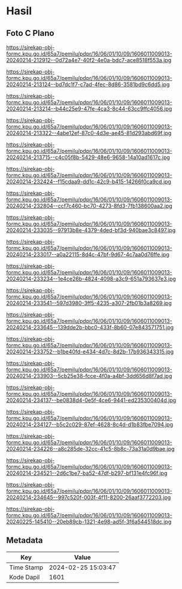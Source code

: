 # Hasil

## Foto C Plano

https://sirekap-obj-formc.kpu.go.id/65a7/pemilu/pdpr/16/06/01/10/09/1606011009013-20240214-212912--0d72a4e7-40f2-4e0a-bdc7-ace8518f553a.jpg

https://sirekap-obj-formc.kpu.go.id/65a7/pemilu/pdpr/16/06/01/10/09/1606011009013-20240214-213124--bd7dc1f7-c7ad-4fec-8d86-3581bd9c6dd5.jpg

https://sirekap-obj-formc.kpu.go.id/65a7/pemilu/pdpr/16/06/01/10/09/1606011009013-20240214-213214--b44c25e9-47fe-4ca3-8c44-63cc9ffc4056.jpg

https://sirekap-obj-formc.kpu.go.id/65a7/pemilu/pdpr/16/06/01/10/09/1606011009013-20240214-213322--4abe12ef-87c0-4d3e-ae45-81d293abd69f.jpg

https://sirekap-obj-formc.kpu.go.id/65a7/pemilu/pdpr/16/06/01/10/09/1606011009013-20240214-213715--c4c05f8b-5429-48e6-9658-14a10ad1617c.jpg

https://sirekap-obj-formc.kpu.go.id/65a7/pemilu/pdpr/16/06/01/10/09/1606011009013-20240214-232424--f15cdaa9-dd1c-42c9-b415-14266f0ca9cd.jpg

https://sirekap-obj-formc.kpu.go.id/65a7/pemilu/pdpr/16/06/01/10/09/1606011009013-20240214-232804--ccf7c460-bc70-4273-8fd3-7fb138600aa2.jpg

https://sirekap-obj-formc.kpu.go.id/65a7/pemilu/pdpr/16/06/01/10/09/1606011009013-20240214-233035--97913b8e-4379-4ded-bf3d-940bae3c8497.jpg

https://sirekap-obj-formc.kpu.go.id/65a7/pemilu/pdpr/16/06/01/10/09/1606011009013-20240214-233017--a0a22115-8d4c-47bf-9d67-4c7aa0d76ffe.jpg

https://sirekap-obj-formc.kpu.go.id/65a7/pemilu/pdpr/16/06/01/10/09/1606011009013-20240214-233234--1e4ce26b-4824-4098-a3c9-651a793637e3.jpg

https://sirekap-obj-formc.kpu.go.id/65a7/pemilu/pdpr/16/06/01/10/09/1606011009013-20240214-233541--597d3980-3ff5-4235-a307-2fb01b3a8269.jpg

https://sirekap-obj-formc.kpu.go.id/65a7/pemilu/pdpr/16/06/01/10/09/1606011009013-20240214-233645--139dde2b-bbc0-433f-8b60-07e843571751.jpg

https://sirekap-obj-formc.kpu.go.id/65a7/pemilu/pdpr/16/06/01/10/09/1606011009013-20240214-233752--b1be40fd-e434-4d7c-8d2b-17b936343315.jpg

https://sirekap-obj-formc.kpu.go.id/65a7/pemilu/pdpr/16/06/01/10/09/1606011009013-20240214-233903--5cb25e38-fcce-4f0a-a4bf-3dd656d8f7ad.jpg

https://sirekap-obj-formc.kpu.go.id/65a7/pemilu/pdpr/16/06/01/10/09/1606011009013-20240214-234137--be0838d4-0e5f-4ce6-9441-ed235300404d.jpg

https://sirekap-obj-formc.kpu.go.id/65a7/pemilu/pdpr/16/06/01/10/09/1606011009013-20240214-234127--b5c2c029-87ef-4628-8c4d-d1b83fbe7094.jpg

https://sirekap-obj-formc.kpu.go.id/65a7/pemilu/pdpr/16/06/01/10/09/1606011009013-20240214-234226--a8c285de-32cc-41c5-8b8c-73a31a0d9bae.jpg

https://sirekap-obj-formc.kpu.go.id/65a7/pemilu/pdpr/16/06/01/10/09/1606011009013-20240214-234521--2d6c1be7-ba52-47df-b297-bf131e4fc96f.jpg

https://sirekap-obj-formc.kpu.go.id/65a7/pemilu/pdpr/16/06/01/10/09/1606011009013-20240214-234645--997c520f-003f-4f11-8200-26aaf3772203.jpg

https://sirekap-obj-formc.kpu.go.id/65a7/pemilu/pdpr/16/06/01/10/09/1606011009013-20240225-145410--20eb89cb-1321-4e98-ad5f-3f6a544518dc.jpg


## Metadata

| Key        | Value               |
| ---------- | ------------------- |
| Time Stamp | 2024-02-25 15:03:47 |
| Kode Dapil | 1601                |



